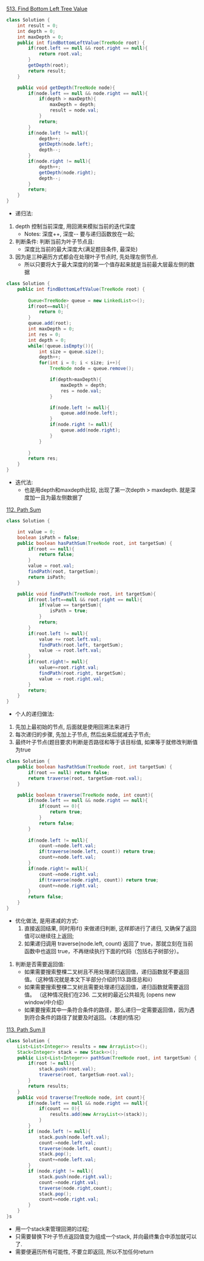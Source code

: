 [513. Find Bottom Left Tree Value](https://leetcode.com/problems/find-bottom-left-tree-value/description/)

```java
class Solution {
    int result = 0;
    int depth = 0;
    int maxDepth = 0;
    public int findBottomLeftValue(TreeNode root) {
        if(root.left == null && root.right == null){
            return root.val;
        }
        getDepth(root);
        return result;
    }

    public void getDepth(TreeNode node){
        if(node.left == null && node.right == null){
            if(depth > maxDepth){
                maxDepth = depth;
                result = node.val;
            }
            return;
        }
        if(node.left != null){
            depth++;
            getDepth(node.left);
            depth--;
        }
        if(node.right != null){
            depth++;
            getDepth(node.right);
            depth--;
        }
        return;
    }
}
```
* 递归法:
1. depth 控制当前深度, 用回溯来模拟当前的迭代深度
    * Notes: 深度++, 深度-- 要与递归函数放在一起;
2. 判断条件: 判断当前为叶子节点且:
    * 深度比当前的最大深度大(满足题目条件, 最深处)
3. 因为是三种遍历方式都会在处理叶子节点时, 先处理左侧节点.
    * 所以只要将大于最大深度的的第一个值存起来就是当前最大层最左侧的数据


```java
class Solution {
    public int findBottomLeftValue(TreeNode root) {
        
        Queue<TreeNode> queue = new LinkedList<>();
        if(root==null){
            return 0;
        }
        queue.add(root);
        int maxDepth = 0;
        int res = 0;
        int depth = 0;
        while(!queue.isEmpty()){
            int size = queue.size();
            depth++;
            for(int i = 0; i < size; i++){
                TreeNode node = queue.remove();

                if(depth>maxDepth){
                    maxDepth = depth;
                    res = node.val;
                }

                if(node.left != null){
                    queue.add(node.left);
                }
                if(node.right != null){
                    queue.add(node.right);
                }
            }
            
        }
        return res;
    }
}
```
* 迭代法:
    * 也是用depth和maxdepth比较, 出现了第一次depth > maxdepth. 就是深度加一且为最左侧数据了


[112. Path Sum](https://leetcode.com/problems/path-sum/)
```java
class Solution {

    int value = 0;
    boolean isPath = false;
    public boolean hasPathSum(TreeNode root, int targetSum) {
        if(root == null){
            return false;
        }
        value = root.val;
        findPath(root, targetSum);
        return isPath;
    }

    public void findPath(TreeNode root, int targetSum){
        if(root.left==null && root.right == null){
            if(value == targetSum){
                isPath = true;
            }
            return;
        }
        if(root.left != null){
            value += root.left.val;
            findPath(root.left, targetSum);
            value -= root.left.val;
        }
        if(root.right!= null){
            value+=root.right.val;
            findPath(root.right, targetSum);
            value -= root.right.val;
        }
        return;
    }
}
```
* 个人的递归做法:
1. 先加上最初始的节点, 后面就是使用回溯法来进行
2. 每次递归的步骤, 先加上子节点, 然后出来后就减去子节点;
3. 最终叶子节点(题目要求)判断是否路径和等于该目标值, 如果等于就修改判断值为true
```java
class Solution {
    public boolean hasPathSum(TreeNode root, int targetSum) {
        if(root == null) return false;
        return traverse(root, targetSum-root.val);
    }

    public boolean traverse(TreeNode node, int count){
        if(node.left == null && node.right == null){
            if(count == 0){
                return true;
            }
            return false;
        }
        
        if(node.left != null){
            count-=node.left.val;
            if(traverse(node.left, count)) return true;
            count+=node.left.val;
        }
        if(node.right!= null){
            count-=node.right.val;
            if(traverse(node.right, count)) return true;
            count+=node.right.val;
        }
        return false;
    }
}
```
* 优化做法, 是用递减的方式:
    1. 直接返回结果, 同时用if() 来做递归判断, 这样即进行了递归, 又确保了返回值可以继续往上返回;
    2. 如果递归调用 traverse(node.left, count) 返回了 true，那就立刻在当前函数中也返回 true，不再继续执行下面的代码（包括右子树部分）。
1. 判断是否需要返回值:
    * 如果需要搜索整棵二叉树且不用处理递归返回值，递归函数就不要返回值。（这种情况就是本文下半部分介绍的113.路径总和ii）
    * 如果需要搜索整棵二叉树且需要处理递归返回值，递归函数就需要返回值。 （这种情况我们在236. 二叉树的最近公共祖先 (opens new window)中介绍）
    * 如果要搜索其中一条符合条件的路径，那么递归一定需要返回值，因为遇到符合条件的路径了就要及时返回。（本题的情况）

[113. Path Sum II](https://leetcode.com/problems/path-sum-ii/)

```java
class Solution {
    List<List<Integer>> results = new ArrayList<>();
    Stack<Integer> stack = new Stack<>();
    public List<List<Integer>> pathSum(TreeNode root, int targetSum) {
        if(root != null){
            stack.push(root.val);
            traverse(root, targetSum-root.val);
        }
        return results;
    }
    public void traverse(TreeNode node, int count){
        if(node.left == null && node.right == null){
            if(count == 0){
                results.add(new ArrayList<>(stack));
            }
        }
        if (node.left != null){
            stack.push(node.left.val);
            count-=node.left.val;
            traverse(node.left, count);
            stack.pop();
            count+=node.left.val;
        }
        if (node.right != null){
            stack.push(node.right.val);
            count-=node.right.val;
            traverse(node.right,count);
            stack.pop();
            count+=node.right.val;
        }
    }
}s
```
* 用一个stack来管理回溯的过程;
* 只需要替换下叶子节点返回值变为组成一个stack, 并向最终集合中添加就可以了.
* 需要便遍历所有可能性, 不要立即返回, 所以不加任何return